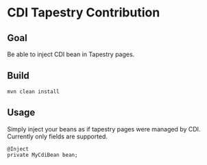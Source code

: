 CDI Tapestry Contribution
=========================

Goal
----

Be able to inject CDI bean in Tapestry pages.

Build
-----

    mvn clean install

Usage
-----

Simply inject your beans as if tapestry pages were managed by CDI.
Currently only fields are supported.

    @Inject
    private MyCdiBean bean;


